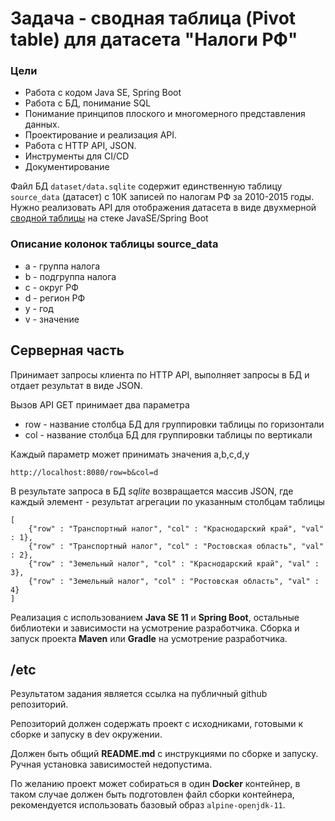 # Задача - сводная таблица (Pivot table) для датасета "Налоги РФ"

### Цели

* Работа с кодом Java SE, Spring Boot
* Работа с БД, понимание SQL
* Понимание принципов плоского и многомерного представления данных.
* Проектирование и реализация API.
* Работа с HTTP API, JSON.
* Инструменты для CI/CD
* Документирование

Файл БД `dataset/data.sqlite` содержит единственную таблицу `source_data` (датасет) с 10К записей по налогам РФ 
за 2010-2015 годы. Нужно реализовать API для отображения датасета в виде двухмерной 
[сводной таблицы](https://en.wikipedia.org/wiki/Pivot_table) на стеке JavaSE/Spring Boot

### Описание колонок таблицы source_data

* a - группа налога 
* b - подгруппа налога
* c - округ РФ
* d - регион РФ 
* y - год
* v - значение

## Серверная часть

Принимает запросы клиента по HTTP API, выполняет запросы в БД и отдает результат в виде JSON.

Вызов API GET принимает два параметра 

* row - название столбца БД для группировки таблицы по горизонтали
* col - название столбца БД для группировки таблицы по вертикали

Каждый параметр может принимать значения a,b,c,d,y 

```
http://localhost:8080/row=b&col=d
```

В результате запроса в БД *sqlite* возвращается массив JSON, где каждый элемент - результат агрегации по указанным 
столбцам таблицы

```
[
    {"row" : "Транспортный налог", "col" : "Краснодарский край", "val" : 1},
    {"row" : "Транспортный налог", "col" : "Ростовская область", "val" : 2},
    {"row" : "Земельный налог", "col" : "Краснодарский край", "val" : 3},
    {"row" : "Земельный налог", "col" : "Ростовская область", "val" : 4}
]
```

Реализация с использованием **Java SE 11** и **Spring Boot**, остальные библиотеки и зависимости 
на усмотрение разработчика.
Сборка и запуск проекта **Maven** или **Gradle** на усмотрение разработчика.
 
## /etc

Результатом задания является ссылка на публичный github репозиторий.

Репозиторий должен содержать проект с исходниками, готовыми к сборке и запуску в dev окружении.

Должен быть общий **README.md** с инструкциями по сборке и запуску. Ручная установка зависимостей недопустима.

По желанию проект может собираться в один **Docker** контейнер, в таком случае должен быть подготовлен файл 
сборки контейнера, рекомендуется использовать базовый образ `alpine-openjdk-11`.
